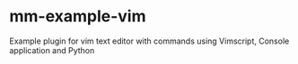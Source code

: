 # mm-example-vim
Example plugin for vim text editor with commands using Vimscript, Console application and Python

